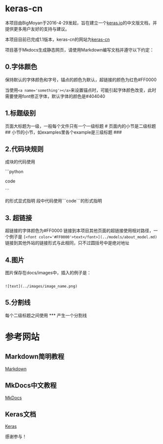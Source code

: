 # keras-cn

本项目由BigMoyan于2016-4-29发起，旨在建立一个[keras.io](keras.io)的中文版文档，并提供更多用户友好的支持与建议。

本项目目前已完成1.1版本，keras-cn的网站为[keras-cn](http://keras-cn.readthedocs.io/en/latest/)

项目基于Mkdocs生成静态网页，请使用Markdown编写文档并遵守以下约定：

## 0.字体颜色

保持默认的字体颜色和字号，锚点的颜色为默认，超链接的颜色为红色#FF0000
	
当使用```<a name='something'></a>```来设置锚点时，可能引起字体颜色改变，此时需要使用font修正字体，默认字体的颜色是#404040

## 1.标题级别

页面大标题为一级，一般每个文件只有一个一级标题 #
页面内的小节是二级标题 ##
小节的小节，如examples里各个example是三级标题 ###
  
## 2.代码块规则

成块的代码使用

\`\`\`python

code

\`\`\`

的形式显式指明
段中代码使用\`\`\`code\`\`\`的形式指明

## 3. 超链接

超链接的字体颜色为#FF0000
链接到本项目其他页面的超链接使用相对路径，一个例子是
```[<font color='#FF0000'>text</font>](../models/about_model.md)```
链接到其他外站的链接形式与此相同，只不过圆括号中是绝对地址

## 4.图片

图片保存在docs/images中，插入的例子是：

```

![text](../images/image_name.png)

```

## 5.分割线

每个二级标题之间使用
\*\*\*
产生一个分割线

# 参考网站

## Markdown简明教程

[Markdown](http://wowubuntu.com/markdown/)

## MkDocs中文教程

[MkDocs](http://markdown-docs-zh.readthedocs.io/zh_CN/latest/)

## Keras文档

[Keras](http://keras.io/)

感谢参与！

